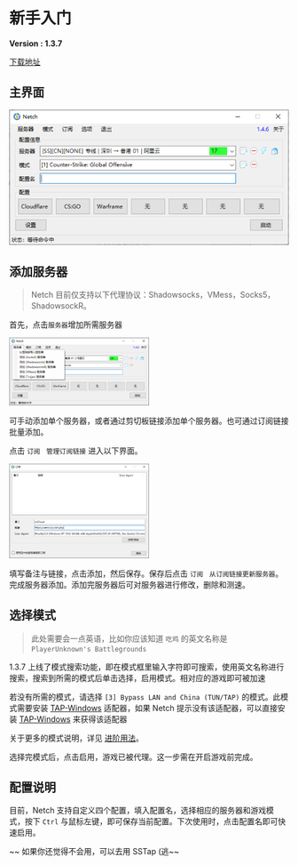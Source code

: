 # 新手入门
**Version : 1.3.7**

[下载地址](https://github.com/NetchX/Netch/releases)

## 主界面

![主界面](screenshots/main.zh-CN.png)

## 添加服务器

> Netch 目前仅支持以下代理协议：Shadowsocks，VMess，Socks5，ShadowsockR。

首先，点击`服务器`增加所需服务器

<img width="50%" height="50%" src="screenshots/addServer.zh-CN.png">

可手动添加单个服务器，或者通过剪切板链接添加单个服务器。也可通过订阅链接批量添加。

点击 `订阅` ` 管理订阅链接` 进入以下界面。

<img width="50%" height="50%" src="screenshots/addLink.zh-CN.png">

填写备注与链接，点击添加，然后保存。保存后点击 `订阅` ` 从订阅链接更新服务器`。完成服务器添加。添加完服务器后可对服务器进行修改，删除和测速。

## 选择模式

> 此处需要会一点英语，比如你应该知道 `吃鸡` 的英文名称是 `PlayerUnknown's Battlegrounds`

1.3.7 上线了模式搜索功能，即在模式框里输入字符即可搜索，使用英文名称进行搜索，搜索到所需的模式后单击选择，启用模式。相对应的游戏即可被加速

若没有所需的模式，请选择 `[3] Bypass LAN and China (TUN/TAP)` 的模式。此模式需要安装 [TAP-Windows](https://github.com/OpenVPN/tap-windows) 适配器，如果 Netch 提示没有该适配器，可以直接安装 [TAP-Windows](https://build.openvpn.net/downloads/releases/latest/tap-windows-latest-stable.exe) 来获得该适配器

关于更多的模式说明，详见 [进阶用法](https://github.com/NormanBB/NetchMode/blob/master/docs/README.zh-CN.md)。

选择完模式后，点击启用，游戏已被代理。这一步需在开启游戏前完成。

## 配置说明

目前，Netch 支持自定义四个配置，填入配置名，选择相应的服务器和游戏模式，按下 `Ctrl` 与鼠标左键，即可保存当前配置。下次使用时，点击配置名即可快速启用。

~~ 如果你还觉得不会用，可以去用 SSTap (逃~~
